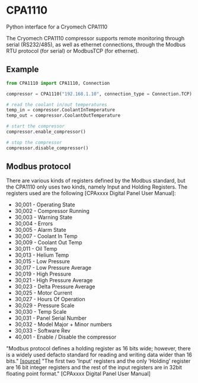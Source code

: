 # CPA1110
 Python interface for a Cryomech CPA1110

The Cryomech CPA1110 compressor supports remote monitoring through serial
(RS232/485), as well as ethernet connections, through the Modbus RTU protocol
(for serial) or ModbusTCP (for ethernet).

## Example
```Python
from CPA1110 import CPA1110, Connection

compressor = CPA1110("192.168.1.10", connection_type = Connection.TCP)

# read the coolant in/out temperatures
temp_in = compressor.CoolantInTemperature
temp_out = compressor.CoolantOutTemperature

# start the compressor
compressor.enable_compressor()

# stop the compressor
compressor.disable_compressor()
```


## Modbus protocol
There are various kinds of registers defined by the Modbus standard, but the
CPA1110 only uses two kinds, namely Input and Holding Registers. The registers
used are the following [CPAxxxx Digital Panel User Manual]:
* 30,001 - Operating State	
* 30,002 - Compressor Running  
* 30,003 - Warning State  
* 30,004 - Errors  
* 30,005 - Alarm State  
* 30,007 - Coolant In Temp  
* 30,009 - Coolant Out Temp  
* 30,011 - Oil Temp  
* 30,013 - Helium Temp  
* 30,015 - Low Pressure  
* 30,017 - Low Pressure Average   
* 30,019 - High Pressure  
* 30,021 - High Pressure Average  
* 30,023 - Delta Pressure Average  
* 30,025 - Motor Current  
* 30,027 - Hours Of Operation  
* 30,029 - Pressure Scale  
* 30,030 - Temp Scale  
* 30,031 - Panel Serial Number  
* 30,032 - Model Major + Minor numbers    
* 30,033 - Software Rev   
* 40,001 - Enable / Disable the compressor  


"Modbus protocol defines a holding register as 16 bits wide; however, there is a
widely used defacto standard for reading and writing data wider than 16 bits."
[[source]](https://www.csimn.com/CSI_pages/Modbus101.html) "The first two
'Input' registers and the only 'Holding' register are 16 bit integer registers
and the rest of the input registers are in 32bit floating point format."
[CPAxxxx Digital Panel User Manual]